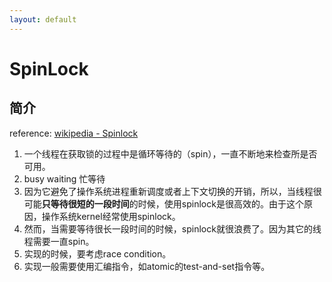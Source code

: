 ```yaml
---
layout: default
---
```


# SpinLock

## 简介

reference: [wikipedia - Spinlock](./https://en.wikipedia.org/wiki/Spinlock)

1. 一个线程在获取锁的过程中是循环等待的（spin），一直不断地来检查所是否可用。
2. busy waiting 忙等待
3. 因为它避免了操作系统进程重新调度或者上下文切换的开销，所以，当线程很可能**只等待很短的一段时间**的时候，使用spinlock是很高效的。由于这个原因，操作系统kernel经常使用spinlock。
4. 然而，当需要等待很长一段时间的时候，spinlock就很浪费了。因为其它的线程需要一直spin。
5. 实现的时候，要考虑race condition。
6. 实现一般需要使用汇编指令，如atomic的test-and-set指令等。
